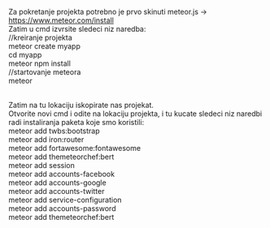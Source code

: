 Za pokretanje projekta potrebno je prvo skinuti meteor.js -> https://www.meteor.com/install <br/>
Zatim u cmd izvrsite sledeci niz naredba:<br/>
//kreiranje projekta<br/>
meteor create myapp<br/>
cd myapp<br/>
meteor npm install<br/>
//startovanje meteora<br/>
meteor<br/><br/>

Zatim na tu lokaciju iskopirate nas projekat.<br/>
Otvorite novi cmd i odite na lokaciju projekta, i tu kucate sledeci niz naredbi radi instaliranja paketa koje smo koristili:<br/>
meteor add twbs:bootstrap<br/>
meteor add iron:router<br/>
meteor add fortawesome:fontawesome<br/>
meteor add themeteorchef:bert<br/>
meteor add session<br/>
meteor add accounts-facebook<br/>
meteor add accounts-google<br/>
meteor add accounts-twitter<br/>
meteor add service-configuration<br/>
meteor add accounts-password<br/>
 meteor add themeteorchef:bert<br/>

